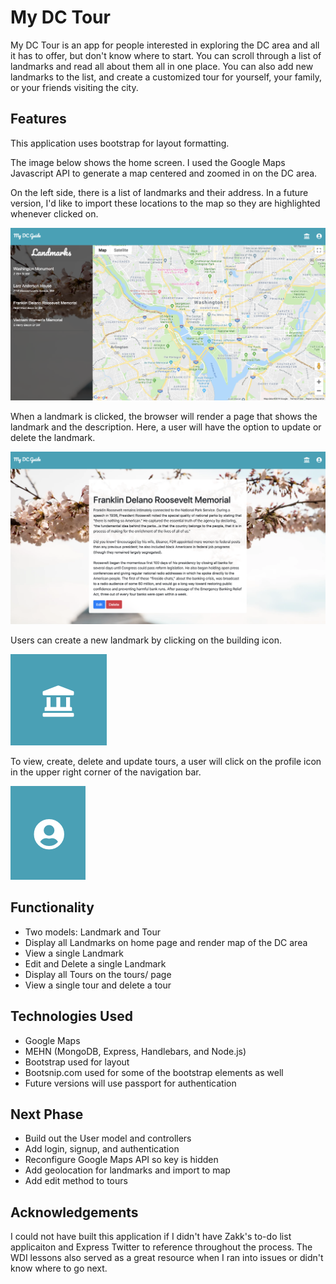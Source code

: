# My DC Tour

My DC Tour is an app for people interested in exploring the DC area and all it has to offer, but don't know where to start. You can scroll through a list of landmarks and read all about them all in one place. You can also add new landmarks to the list, and create a customized tour for yourself, your family, or your friends visiting the city. 

## Features

This application uses bootstrap for layout formatting. 

The image below shows the home screen. I used the Google Maps Javascript API to generate a map centered and zoomed in on the DC area.

On the left side, there is a list of landmarks and their address. In a future version, I'd like to import these locations to the map so they are highlighted whenever clicked on. 


<img src="public/images/home.png">


When a landmark is clicked, the browser will render a page that shows the landmark and the description. Here, a user will have the option to update or delete the landmark. 

<img src="public/images/view_landmark.png">

Users can create a new landmark by clicking on the building icon.

<img src="public/images/landmark_icon.png">

To view, create, delete and update tours, a user will click on the profile icon in the upper right corner of the navigation bar.

<img src="public/images/user_icon.png">

## Functionality

- Two models: Landmark and Tour
- Display all Landmarks on home page and render map of the DC area
- View a single Landmark 
- Edit and Delete a single Landmark
- Display all Tours on the tours/ page
- View a single tour and delete a tour

## Technologies Used 

- Google Maps 
- MEHN (MongoDB, Express, Handlebars, and Node.js)
- Bootstrap used for layout
- Bootsnip.com used for some of the bootstrap elements as well
- Future versions will use passport for authentication

## Next Phase

- Build out the User model and controllers
- Add login, signup, and authentication
- Reconfigure Google Maps API so key is hidden
- Add geolocation for landmarks and import to map
- Add edit method to tours

## Acknowledgements 

I could not have built this application if I didn't have Zakk's to-do list applicaiton and Express Twitter to reference throughout the process. The WDI lessons also served as a great resource when I ran into issues or didn't know where to go next. 